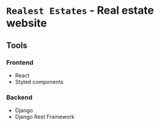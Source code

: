 # `Realest Estates` - Real estate website

## Tools

### Frontend

* React
* Styled components

### Backend

* Django
* Django Rest Framework
